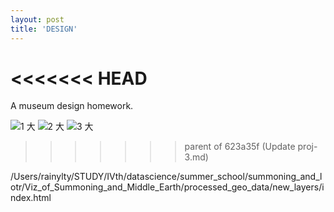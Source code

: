 ```yaml
---
layout: post
title: 'DESIGN'
---
```


<<<<<<< HEAD
=======
A museum design homework.

![1 大](https://user-images.githubusercontent.com/80751447/167291506-6450dbad-1bf8-4b64-ac8d-72c62fd8ae20.jpeg)
![2 大](https://user-images.githubusercontent.com/80751447/167291509-0288528f-dfdf-44ff-8804-4509e0a2322c.jpeg)
![3 大](https://user-images.githubusercontent.com/80751447/167291511-d5052663-a80c-4446-aceb-2e08e8863fd9.jpeg)
>>>>>>> parent of 623a35f (Update proj-3.md)


/Users/rainylty/STUDY/IVth/datascience/summer_school/summoning_and_lotr/Viz_of_Summoning_and_Middle_Earth/processed_geo_data/new_layers/index.html
